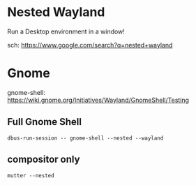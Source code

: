 # Nested Wayland
Run a Desktop environment in a window!

sch: https://www.google.com/search?q=nested+wayland

# Gnome
gnome-shell: https://wiki.gnome.org/Initiatives/Wayland/GnomeShell/Testing

## Full Gnome Shell
`dbus-run-session -- gnome-shell --nested --wayland`

## compositor only
`mutter --nested`
